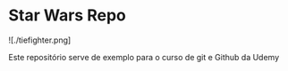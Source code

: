 # Star Wars Repo 

![./tiefighter.png]

Este repositório serve de exemplo para o curso de git e Github da Udemy